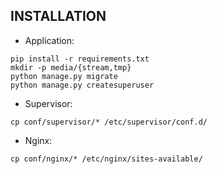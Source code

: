 ## INSTALLATION

* Application:

```
pip install -r requirements.txt
mkdir -p media/{stream,tmp}
python manage.py migrate
python manage.py createsuperuser
```
* Supervisor:

```
cp conf/supervisor/* /etc/supervisor/conf.d/
```
* Nginx:

```
cp conf/nginx/* /etc/nginx/sites-available/
```